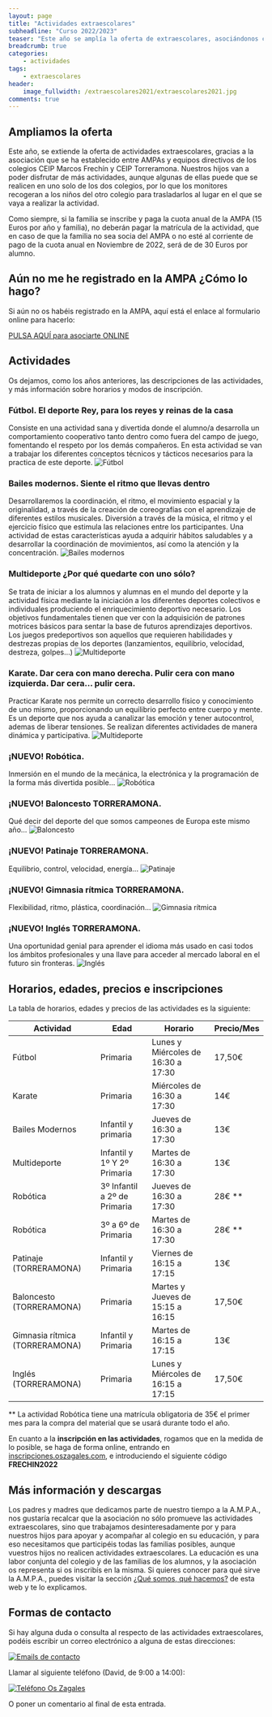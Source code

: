 ```yaml
---
layout: page
title: "Actividades extraescolares"
subheadline: "Curso 2022/2023"
teaser: "Este año se amplía la oferta de extraescolares, asociándonos con el CEIP Torreramona"
breadcrumb: true
categories:
    - actividades
tags:
    - extraescolares
header:
    image_fullwidth: /extraescolares2021/extraescolares2021.jpg
comments: true
---
```

<!--more-->

## Ampliamos la oferta

Este año, se extiende la oferta de actividades extraescolares, gracias a la asociación que se ha establecido entre AMPAs y equipos directivos de los colegios CEIP Marcos Frechín y CEIP Torreramona. Nuestros hijos van a poder disfrutar de más actividades, aunque algunas de ellas puede que se realicen en uno solo de los dos colegios, por lo que los monitores recogeran a los niños del otro colegio para trasladarlos al lugar en el que se vaya a realizar la actividad.

Como siempre, si la familia se inscribe y paga la cuota anual de la AMPA (15 Euros por año y familia), no deberán pagar la matrícula de la actividad, que en caso de que la familia no sea socia del AMPA o no esté al corriente de pago de la cuota anual en Noviembre de 2022, será de de 30 Euros por alumno.

## Aún no me he registrado en la AMPA ¿Cómo lo hago? 
Si aún no os habéis registrado en la AMPA, aquí está el enlace al formulario online para hacerlo:

<a href="https://forms.gle/KxVE1c1tiFNN5abQA" target="_blank" class="button large radius alert">PULSA AQUÍ para asociarte ONLINE</a>

## Actividades
Os dejamos, como los años anteriores, las descripciones de las actividades, y más información sobre horarios y modos de inscripción. 

### **Fútbol**. El deporte Rey, para los reyes y reinas de la casa

Consiste en una actividad sana y divertida donde el alumno/a desarrolla un comportamiento cooperativo tanto dentro como fuera del campo de juego, fomentando el respeto por los demás compañeros. En esta actividad se van a trabajar los diferentes conceptos técnicos y tácticos necesarios para la practica de este deporte.
![Fútbol](/images/extraescolares2021/futbol.jpg "Fútbol")

### **Bailes modernos**. Siente el ritmo que llevas dentro

Desarrollaremos la coordinación, el ritmo, el movimiento espacial y la originalidad, a través de la creación de coreografías con el aprendizaje de diferentes estilos musicales. Diversión a través de la música, el ritmo y el ejercicio físico que estimula las relaciones entre los participantes. Una actividad de estas características ayuda a adquirir hábitos saludables y a desarrollar la coordinación de movimientos, así como la atención y la concentración.
![Bailes modernos](/images/extraescolares2021/baile.jpg "Bailes modernos")

### **Multideporte** ¿Por qué quedarte con uno sólo?

Se trata de iniciar a los alumnos y alumnas en el mundo del deporte y la actividad física mediante la iniciación a los diferentes deportes colectivos e individuales produciendo el enriquecimiento deportivo necesario. Los objetivos fundamentales tienen que ver con la adquisición de patrones motrices básicos para sentar la base de futuros aprendizajes deportivos. Los juegos predeportivos son aquellos que requieren habilidades y destrezas propias de los deportes (lanzamientos, equilibrio, velocidad,  destreza, golpes…)
![Multideporte](/images/extraescolares2021/multideporte.jpg "Multideporte")

### **Karate**. Dar cera con mano derecha. Pulir cera con mano izquierda. Dar cera... pulir cera.

Practicar Karate nos permite un correcto desarrollo físico y conocimiento de uno mismo, proporcionando un equilibrio perfecto entre cuerpo y mente. Es un deporte que nos ayuda a canalizar las emoción y tener autocontrol, ademas de liberar tensiones. Se realizan diferentes actividades de manera dinámica y participativa.
![Multideporte](/images/extraescolares2122/karate.jpg "Karate")

### ¡NUEVO! **Robótica**. 

Inmersión en el mundo de la mecánica, la electrónica y la programación de la forma más divertida posible...
![Robótica](/images/extraescolares2223/robotica.jpg "Robótica")

### ¡NUEVO! **Baloncesto TORRERAMONA**. 

Qué decir del deporte del que somos campeones de Europa este mismo año...
![Baloncesto](/images/extraescolares2223/baloncesto.png "Baloncesto")

### ¡NUEVO! **Patinaje TORRERAMONA**. 

Equilibrio, control, velocidad, energía...
![Patinaje](/images/extraescolares2223/patinaje.jpg "Patinaje")

### ¡NUEVO! **Gimnasia rítmica TORRERAMONA**. 

Flexibilidad, ritmo, plástica, coordinación...
![Gimnasia rítmica](/images/extraescolares2223/ritmica.jpg "Gimnasia rítmica")

### ¡NUEVO! **Inglés TORRERAMONA**. 

Una oportunidad genial para aprender el idioma más usado en casi todos los ámbitos profesionales y una llave para acceder al mercado laboral en el futuro sin fronteras.
![Inglés](/images/extraescolares2223/english.jpg "Inglés")

## Horarios, edades, precios e inscripciones

La tabla de horarios, edades y precios de las actividades es la siguiente:

Actividad | Edad | Horario | Precio/Mes
----------|--------|---------|-------
Fútbol | Primaria | Lunes y Miércoles de 16:30 a 17:30 | 17,50€
Karate | Primaria | Miércoles de 16:30 a 17:30 | 14€
Bailes Modernos | Infantil y primaria | Jueves de 16:30 a 17:30 | 13€
Multideporte | Infantil y 1º Y 2º Primaria | Martes de 16:30 a 17:30 | 13€
Robótica | 3º Infantil a 2º de Primaria | Jueves de 16:30 a 17:30 | 28€ **
Robótica | 3º a 6º de Primaria | Martes de 16:30 a 17:30 | 28€ **
Patinaje (TORRERAMONA) | Infantil y Primaria | Viernes de 16:15 a 17:15 | 13€ 
Baloncesto (TORRERAMONA) | Primaria | Martes y Jueves de 15:15 a 16:15 | 17,50€ 
Gimnasia rítmica (TORRERAMONA) | Infantil y Primaria | Martes de 16:15 a 17:15 | 13€ 
Inglés (TORRERAMONA) | Primaria | Lunes y Miércoles de 16:15 a 17:15 | 17,50€ 

** La actividad Robótica tiene una matrícula obligatoria de 35€ el primer mes para la compra del material que se usará durante todo el año.

En cuanto a la **inscripción en las actividades**, rogamos que en la medida de lo posible, se haga de forma online, entrando en [inscripciones.oszagales.com](https://inscripciones.oszagales.com), e introduciendo el siguiente código **FRECHIN2022**

## Más información y descargas

Los padres y madres que dedicamos parte de nuestro tiempo a la A.M.P.A., nos gustaría recalcar que la asociación no sólo promueve las actividades extraescolares, sino que trabajamos desinteresadamente por y para nuestros hijos para apoyar y acompañar al colegio en su educación, y para eso necesitamos que participéis todas las familias posibles, aunque vuestros hijos no realicen actividades extraescolares. La educación es una labor conjunta del colegio y de las familias de los alumnos, y la asociación os representa si os inscribís en la misma. Si quieres conocer para qué sirve la A.M.P.A., puedes visitar la sección [¿Qué somos, qué hacemos?](/aboutus/) de esta web y te lo explicamos.

## Formas de contacto

Si hay alguna duda o consulta al respecto de las actividades extraescolares, podéis escribir un correo electrónico a alguna de estas direcciones:

[![Emails de contacto](/images/emailsExtraescolares.png "Emails de contacto")](mailto:marcosfrechin@oszagales.com)

Llamar al siguiente teléfono (David, de 9:00 a 14:00):

[![Teléfono Os Zagales](/images/tlfOsZagales.png "Teléfono Os Zagales")](tel:+34680154655)

O poner un comentario al final de esta entrada.
